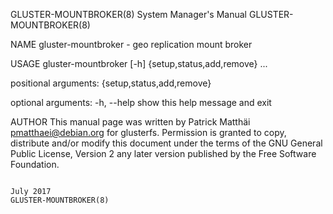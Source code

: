 GLUSTER-MOUNTBROKER(8)                                                              System Manager's Manual                                                              GLUSTER-MOUNTBROKER(8)

NAME
       gluster-mountbroker - geo replication mount broker

USAGE
       gluster-mountbroker [-h] {setup,status,add,remove} ...

   positional arguments:
              {setup,status,add,remove}

   optional arguments:
       -h, --help
              show this help message and exit

AUTHOR
       This  manual page was written by Patrick Matthäi <pmatthaei@debian.org> for glusterfs.  Permission is granted to copy, distribute and/or modify this document under the terms of the GNU
       General Public License, Version 2 any later version published by the Free Software Foundation.

                                                                                           July 2017                                                                     GLUSTER-MOUNTBROKER(8)
